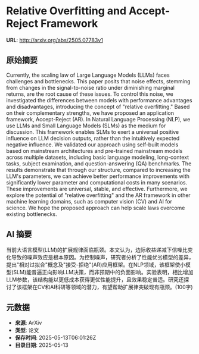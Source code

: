 # Relative Overfitting and Accept-Reject Framework

**URL**: http://arxiv.org/abs/2505.07783v1

## 原始摘要

Currently, the scaling law of Large Language Models (LLMs) faces challenges
and bottlenecks. This paper posits that noise effects, stemming from changes in
the signal-to-noise ratio under diminishing marginal returns, are the root
cause of these issues. To control this noise, we investigated the differences
between models with performance advantages and disadvantages, introducing the
concept of "relative overfitting." Based on their complementary strengths, we
have proposed an application framework, Accept-Reject (AR). In Natural Language
Processing (NLP), we use LLMs and Small Language Models (SLMs) as the medium
for discussion. This framework enables SLMs to exert a universal positive
influence on LLM decision outputs, rather than the intuitively expected
negative influence. We validated our approach using self-built models based on
mainstream architectures and pre-trained mainstream models across multiple
datasets, including basic language modeling, long-context tasks, subject
examination, and question-answering (QA) benchmarks. The results demonstrate
that through our structure, compared to increasing the LLM's parameters, we can
achieve better performance improvements with significantly lower parameter and
computational costs in many scenarios. These improvements are universal,
stable, and effective. Furthermore, we explore the potential of "relative
overfitting" and the AR framework in other machine learning domains, such as
computer vision (CV) and AI for science. We hope the proposed approach can help
scale laws overcome existing bottlenecks.


## AI 摘要

当前大语言模型(LLM)的扩展规律面临瓶颈。本文认为，边际收益递减下信噪比变化导致的噪声效应是根本原因。为控制噪声，研究者分析了性能优劣模型的差异，提出"相对过拟合"概念及"接受-拒绝"(AR)应用框架。在NLP领域，该框架使小模型(SLM)能普遍正向影响LLM决策，而非预期中的负面影响。实验表明，相比增加LLM参数，该结构能以更低成本获得更优性能提升，且效果稳定普适。研究还探讨了该框架在CV和AI科研等领域的潜力，有望帮助扩展律突破现有瓶颈。(100字)

## 元数据

- **来源**: ArXiv
- **类型**: 论文
- **保存时间**: 2025-05-13T06:01:26Z
- **目录日期**: 2025-05-13
